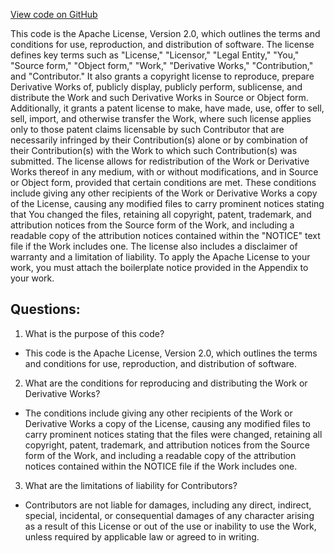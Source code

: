 [View code on GitHub](https://github.com/ergoplatform/ergo/target/streams/_global/assemblyOption/_global/streams/assembly/1db1698f13e05d109fb70acda9ca24b6b9a90603_b71de00508dcb078d2b24b5fa7e538636de9b3da_da39a3ee5e6b4b0d3255bfef95601890afd80709/META-INF/LICENSE_commons-net-3.6.txt)

This code is the Apache License, Version 2.0, which outlines the terms and conditions for use, reproduction, and distribution of software. The license defines key terms such as "License," "Licensor," "Legal Entity," "You," "Source form," "Object form," "Work," "Derivative Works," "Contribution," and "Contributor." It also grants a copyright license to reproduce, prepare Derivative Works of, publicly display, publicly perform, sublicense, and distribute the Work and such Derivative Works in Source or Object form. Additionally, it grants a patent license to make, have made, use, offer to sell, sell, import, and otherwise transfer the Work, where such license applies only to those patent claims licensable by such Contributor that are necessarily infringed by their Contribution(s) alone or by combination of their Contribution(s) with the Work to which such Contribution(s) was submitted. The license allows for redistribution of the Work or Derivative Works thereof in any medium, with or without modifications, and in Source or Object form, provided that certain conditions are met. These conditions include giving any other recipients of the Work or Derivative Works a copy of the License, causing any modified files to carry prominent notices stating that You changed the files, retaining all copyright, patent, trademark, and attribution notices from the Source form of the Work, and including a readable copy of the attribution notices contained within the "NOTICE" text file if the Work includes one. The license also includes a disclaimer of warranty and a limitation of liability. To apply the Apache License to your work, you must attach the boilerplate notice provided in the Appendix to your work.
## Questions: 
 1. What is the purpose of this code?
- This code is the Apache License, Version 2.0, which outlines the terms and conditions for use, reproduction, and distribution of software.

2. What are the conditions for reproducing and distributing the Work or Derivative Works?
- The conditions include giving any other recipients of the Work or Derivative Works a copy of the License, causing any modified files to carry prominent notices stating that the files were changed, retaining all copyright, patent, trademark, and attribution notices from the Source form of the Work, and including a readable copy of the attribution notices contained within the NOTICE file if the Work includes one.

3. What are the limitations of liability for Contributors?
- Contributors are not liable for damages, including any direct, indirect, special, incidental, or consequential damages of any character arising as a result of this License or out of the use or inability to use the Work, unless required by applicable law or agreed to in writing.
